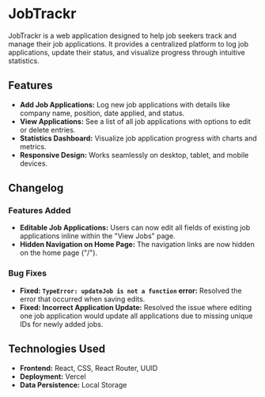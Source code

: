 # JobTrackr

JobTrackr is a web application designed to help job seekers track and manage their job applications. It provides a centralized platform to log job applications, update their status, and visualize progress through intuitive statistics.

## Features

- **Add Job Applications:** Log new job applications with details like company name, position, date applied, and status.
- **View Applications:** See a list of all job applications with options to edit or delete entries.
- **Statistics Dashboard:** Visualize job application progress with charts and metrics.
- **Responsive Design:** Works seamlessly on desktop, tablet, and mobile devices.

## Changelog

### Features Added

- **Editable Job Applications:** Users can now edit all fields of existing job applications inline within the "View Jobs" page.
- **Hidden Navigation on Home Page:** The navigation links are now hidden on the home page ("/").

### Bug Fixes

- **Fixed: `TypeError: updateJob is not a function` error:** Resolved the error that occurred when saving edits.
- **Fixed: Incorrect Application Update:** Resolved the issue where editing one job application would update all applications due to missing unique IDs for newly added jobs.

## Technologies Used

- **Frontend:** React, CSS, React Router, UUID
- **Deployment:** Vercel
- **Data Persistence:** Local Storage
